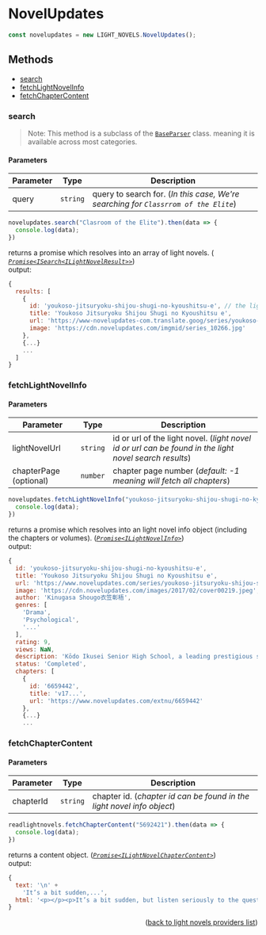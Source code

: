 <h1>NovelUpdates</h1>

```ts
const novelupdates = new LIGHT_NOVELS.NovelUpdates();
```

<h2>Methods</h2>

- [search](#search)
- [fetchLightNovelInfo](#fetchlightnovelinfo)
- [fetchChapterContent](#fetchchaptercontent)

### search
> Note: This method is a subclass of the [`BaseParser`](https://github.com/consumet/extensions/blob/master/src/models/base-parser.ts) class. meaning it is available across most categories.

<h4>Parameters</h4>

| Parameter | Type     | Description                                                                         |
| --------- | -------- | ----------------------------------------------------------------------------------- |
| query     | `string` | query to search for. (*In this case, We're searching for `Classrrom of the Elite`*) |

```ts
novelupdates.search("Clasroom of the Elite").then(data => {
  console.log(data);
})
```
returns a promise which resolves into an array of light novels. (*<a href= "https://github.com/consumet/extensions/blob/master/src/models/types.ts#L128-L134"> <code>Promise<ISearch\<ILightNovelResult>></code></a>*)\
output:
```js
{
  results: [
    {
      id: 'youkoso-jitsuryoku-shijou-shugi-no-kyoushitsu-e', // the light novel id
      title: 'Youkoso Jitsuryoku Shijou Shugi no Kyoushitsu e',
      url: 'https://www-novelupdates-com.translate.goog/series/youkoso-jitsuryoku-shijou-shugi-no-kyoushitsu-e/?_x_tr_sl=ja&_x_tr_tl=en&_x_tr_hl=en-US',
      image: 'https://cdn.novelupdates.com/imgmid/series_10266.jpg'
    },
    {...}
    ...
  ]
}
```

### fetchLightNovelInfo

<h4>Parameters</h4>

| Parameter              | Type     | Description                                                                                            |
| ---------------------- | -------- | ------------------------------------------------------------------------------------------------------ |
| lightNovelUrl          | `string` | id or url of the light novel. (*light novel id or url can be found in the light novel search results*) |
| chapterPage (optional) | `number` | chapter page number (*default: -1 meaning will fetch all chapters*)                                    |

```ts
novelupdates.fetchLightNovelInfo("youkoso-jitsuryoku-shijou-shugi-no-kyoushitsu-e").then(data => {
  console.log(data);
})
```
returns a promise which resolves into an light novel info object (including the chapters or volumes). (*<a href="https://github.com/consumet/extensions/blob/master/src/models/types.ts#L148-L156"><code>Promise\<ILightNovelInfo></code></a>*)\
output:
```js
{
  id: 'youkoso-jitsuryoku-shijou-shugi-no-kyoushitsu-e',
  title: 'Youkoso Jitsuryoku Shijou Shugi no Kyoushitsu e',
  url: 'https://www.novelupdates.com/series/youkoso-jitsuryoku-shijou-shugi-no-kyoushitsu-e',
  image: 'https://cdn.novelupdates.com/images/2017/02/cover00219.jpeg',
  author: 'Kinugasa Shougo衣笠彰梧',
  genres: [
    'Drama',
    'Psychological',
    '...'
  ],
  rating: 9,
  views: NaN,
  description: 'Kōdo Ikusei Senior High School, a leading prestigious school with state-of-the-art facilities where nearly...',
  status: 'Completed',
  chapters: [
    {
      id: '6659442',
      title: 'v17...',
      url: 'https://www.novelupdates.com/extnu/6659442'
    },
    {...}
    ...
```

### fetchChapterContent

<h4>Parameters</h4>

| Parameter | Type     | Description                                                            |
| --------- | -------- | ---------------------------------------------------------------------- |
| chapterId | `string` | chapter id. (*chapter id can be found in the light novel info object*) |

```ts
readlightnovels.fetchChapterContent("5692421").then(data => {
  console.log(data);
})
```
returns a content object. (*<a href="https://github.com/consumet/extensions/blob/master/src/models/types.ts#L143-L146"><code>Promise\<ILightNovelChapterContent></code></a>*)\
output:
```js
{
  text: '\n' +
    'It’s a bit sudden,...',
  html: '<p></p><p>It’s a bit sudden, but listen seriously to the question I’m about to ask and think about...'
}
```

<p align="end">(<a href="https://github.com/consumet/extensions/blob/master/docs/guides/light-novels.md#">back to light novels providers list</a>)</p>
